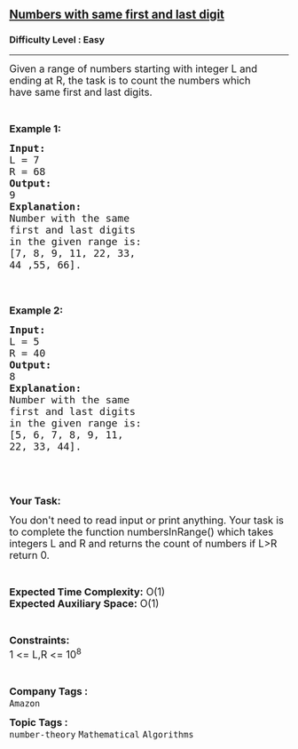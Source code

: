 <h2><a href="https://www.geeksforgeeks.org/problems/numbers-with-same-first-and-last-digit4228/1?page=5&category=Mathematical&difficulty=Easy&sortBy=submissions">Numbers with same first and last digit</a></h2><h3>Difficulty Level : Easy</h3><hr><div class="problems_problem_content__Xm_eO"><p><span style="font-size:18px">Given a range of numbers starting with integer L and ending at R, the task is to count the numbers which have&nbsp;same first and last digits.</span></p>

<p>&nbsp;</p>

<p><strong><span style="font-size:18px">Example 1:</span></strong></p>

<pre><strong><span style="font-size:18px">Input:</span></strong>
<span style="font-size:18px">L = 7 </span>
<span style="font-size:18px">R = 68</span>
<span style="font-size:18px"><strong>Output:</strong></span>
<span style="font-size:18px">9</span>
<span style="font-size:18px"><strong>Explanation:
</strong>Number with the same 
first and last digits 
in the given range is:
[7, 8, 9, 11, 22, 33, 
44 ,55, 66].
</span>
</pre>

<p>&nbsp;</p>

<p><strong><span style="font-size:18px">Example 2:</span></strong></p>

<pre><strong><span style="font-size:18px">Input:</span></strong>
<span style="font-size:18px">L = 5</span>
<span style="font-size:18px">R = 40</span>
<strong><span style="font-size:18px">Output:</span></strong>
<span style="font-size:18px">8</span>
<strong><span style="font-size:18px">Explanation:
</span></strong><span style="font-size:18px">Number with the same
first and last digits
in the given range is:
[5, 6, 7, 8, 9, 11, 
22, 33, 44].</span>


</pre>

<p>&nbsp;</p>

<p><strong><span style="font-size:18px">Your Task:</span></strong></p>

<p><span style="font-size:18px">You don't need to read input or print anything. Your task is to complete the function numbersInRange() which takes integers L and R and returns the count of numbers if L&gt;R return 0.</span></p>

<p>&nbsp;</p>

<p><span style="font-size:18px"><strong>Expected Time Complexity:</strong> O(1)<br>
<strong>Expected Auxiliary Space:</strong> O(1)</span></p>

<p>&nbsp;</p>

<p><span style="font-size:18px"><strong>Constraints:</strong><br>
1 &lt;= L,R &lt;= 10<sup>8</sup></span></p>

<p>&nbsp;</p>
</div><p><span style=font-size:18px><strong>Company Tags : </strong><br><code>Amazon</code>&nbsp;<br><p><span style=font-size:18px><strong>Topic Tags : </strong><br><code>number-theory</code>&nbsp;<code>Mathematical</code>&nbsp;<code>Algorithms</code>&nbsp;